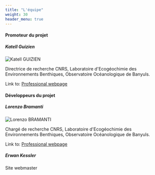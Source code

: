 ```yaml
---
title: "L'équipe"
weight: 30
header_menu: true
---
```


#### Promoteur du projet

##### Katell Guizien

![Katell GUIZIEN](images/katell.jpg)

Directrice de recherche CNRS, Laboratoire d'Ecogéochimie des Environnements Benthiques, Observatoire Océanologique de Banyuls.

Link to: [Professional webpage](https://lecob1.obs-banyuls.fr/index.php/personnel/liste-du-personnel/chercheurs/guizien-katell)

#### Développeurs du projet

##### Lorenzo Bramanti

![Lorenzo BRAMANTI](images/lorenzo.jpg)

Chargé de recherche CNRS, Laboratoire d'Ecogéochimie des Environnements Benthiques, Observatoire Océanologique de Banyuls.

Link to: [Professional webpage](https://lecob1.obs-banyuls.fr/index.php/personnel/liste-du-personnel/chercheurs/bramanti-lorenzo)

##### Erwan Kessler

Site webmaster
